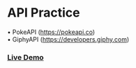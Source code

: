 # API Practice

• PokeAPI (https://pokeapi.co)  
• GiphyAPI (https://developers.giphy.com)  
  
### [Live Demo](https://nachokai.github.io/PokeAPI/)
